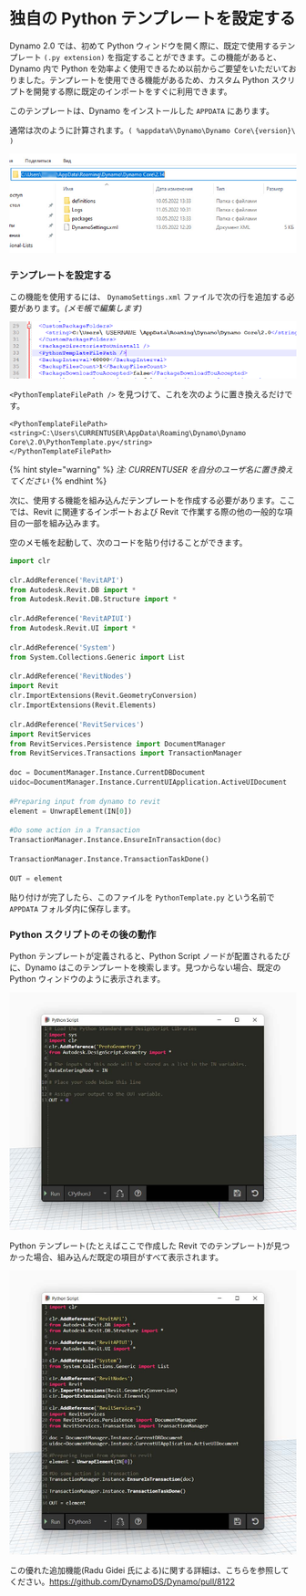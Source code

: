 # 独自の Python テンプレートを設定する

Dynamo 2.0 では、初めて Python ウィンドウを開く際に、既定で使用するテンプレート `(.py extension)` を指定することができます。この機能があると、Dynamo 内で Python を効率よく使用できるため以前からご要望をいただいておりました。テンプレートを使用できる機能があるため、カスタム Python スクリプトを開発する際に既定のインポートをすぐに利用できます。

このテンプレートは、Dynamo をインストールした `APPDATA` にあります。

通常は次のように計算されます。`( %appdata%\Dynamo\Dynamo Core\{version}\ )`

![](../images/8-3/3/pythontemplates-appdatafolderlocation.jpg)

### テンプレートを設定する

この機能を使用するには、 `DynamoSettings.xml` ファイルで次の行を追加する必要があります。_(メモ帳で編集します)_

![](../images/8-3/3/pythontemplates-dynamosettingsxmlfile.png)

`<PythonTemplateFilePath />` を見つけて、これを次のように置き換えるだけです。

```
<PythonTemplateFilePath>
<string>C:\Users\CURRENTUSER\AppData\Roaming\Dynamo\Dynamo Core\2.0\PythonTemplate.py</string>
</PythonTemplateFilePath>
```

{% hint style="warning" %} _注: CURRENTUSER を自分のユーザ名に置き換えてください_ {% endhint %}

次に、使用する機能を組み込んだテンプレートを作成する必要があります。ここでは、Revit に関連するインポートおよび Revit で作業する際の他の一般的な項目の一部を組み込みます。

空のメモ帳を起動して、次のコードを貼り付けることができます。

``` py
import clr

clr.AddReference('RevitAPI')
from Autodesk.Revit.DB import *
from Autodesk.Revit.DB.Structure import *

clr.AddReference('RevitAPIUI')
from Autodesk.Revit.UI import *

clr.AddReference('System')
from System.Collections.Generic import List

clr.AddReference('RevitNodes')
import Revit
clr.ImportExtensions(Revit.GeometryConversion)
clr.ImportExtensions(Revit.Elements)

clr.AddReference('RevitServices')
import RevitServices
from RevitServices.Persistence import DocumentManager
from RevitServices.Transactions import TransactionManager

doc = DocumentManager.Instance.CurrentDBDocument
uidoc=DocumentManager.Instance.CurrentUIApplication.ActiveUIDocument

#Preparing input from dynamo to revit
element = UnwrapElement(IN[0])

#Do some action in a Transaction
TransactionManager.Instance.EnsureInTransaction(doc)

TransactionManager.Instance.TransactionTaskDone()

OUT = element
```

貼り付けが完了したら、このファイルを `PythonTemplate.py` という名前で `APPDATA` フォルダ内に保存します。

### Python スクリプトのその後の動作

Python テンプレートが定義されると、Python Script ノードが配置されるたびに、Dynamo はこのテンプレートを検索します。見つからない場合、既定の Python ウィンドウのように表示されます。

![](../images/8-3/3/pythontemplates-beforesetuptemplate.jpg)

Python テンプレート(たとえばここで作成した Revit でのテンプレート)が見つかった場合、組み込んだ既定の項目がすべて表示されます。

![](../images/8-3/3/pythontemplates-aftersetuptemplate.jpg)

この優れた追加機能(Radu Gidei 氏による)に関する詳細は、こちらを参照してください。https://github.com/DynamoDS/Dynamo/pull/8122
